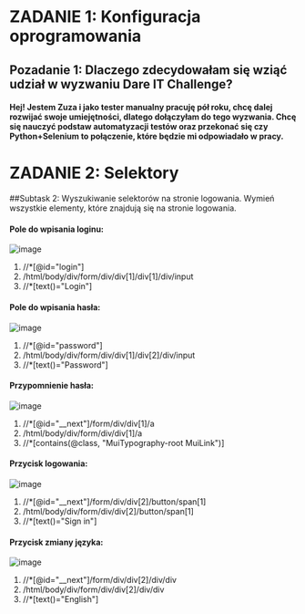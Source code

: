 # ZADANIE 1: Konfiguracja oprogramowania

## Pozadanie 1: Dlaczego zdecydowałam się wziąć udział w wyzwaniu Dare IT Challenge?
#### Hej! Jestem Zuza i jako tester manualny pracuję pół roku, chcę dalej rozwijać swoje umiejętności, dlatego dołączyłam do tego wyzwania. Chcę się nauczyć podstaw automatyzacji testów oraz przekonać się czy Python+Selenium to połączenie, które będzie mi odpowiadało w pracy. 

# ZADANIE 2: Selektory

##Subtask 2: Wyszukiwanie selektorów na stronie logowania. Wymień wszystkie elementy, które znajdują się na stronie logowania.
#### **Pole do wpisania loginu:**
![image](https://user-images.githubusercontent.com/36918613/231254123-08d44da0-34c8-4474-b190-3a12c43c212e.png)

1. //*[@id="login"] 
2. /html/body/div/form/div/div[1]/div[1]/div/input
3. //*[text()="Login"]

#### **Pole do wpisania hasła:**
![image](https://user-images.githubusercontent.com/36918613/231254473-7ea180fa-847d-4186-9619-24973a09476f.png)

1. //*[@id="password"]
2. /html/body/div/form/div/div[1]/div[2]/div/input
3. //*[text()="Password"] 

#### **Przypomnienie hasła:**
![image](https://user-images.githubusercontent.com/36918613/231256083-00e67464-f8b1-4299-946c-54cc259429c2.png)

1. //*[@id="__next"]/form/div/div[1]/a
2. /html/body/div/form/div/div[1]/a
3. //*[contains(@class, "MuiTypography-root MuiLink")]  

#### **Przycisk logowania:**
![image](https://user-images.githubusercontent.com/36918613/231256210-99690b62-3d96-4138-a2fd-b14a9aa11bfc.png)

1. //*[@id="__next"]/form/div/div[2]/button/span[1]
2. /html/body/div/form/div/div[2]/button/span[1]
3. //*[text()="Sign in"]

#### **Przycisk zmiany języka:**
![image](https://user-images.githubusercontent.com/36918613/231257042-752125c9-5a1d-4c2a-90cb-399d0e3442b5.png)

1. //*[@id="__next"]/form/div/div[2]/div/div
2. /html/body/div/form/div/div[2]/div/div
3. //*[text()="English"]


